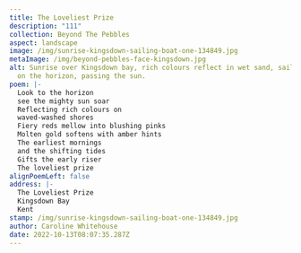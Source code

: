 ```yaml
---
title: The Loveliest Prize
description: "111"
collection: Beyond The Pebbles
aspect: landscape
image: /img/sunrise-kingsdown-sailing-boat-one-134849.jpg
metaImage: /img/beyond-pebbles-face-kingsdown.jpg
alt: Sunrise over Kingsdown bay, rich colours reflect in wet sand, sailing boat
  on the horizon, passing the sun.
poem: |-
  Look to the horizon 
  see the mighty sun soar
  Reflecting rich colours on
  waved-washed shores
  Fiery reds mellow into blushing pinks
  Molten gold softens with amber hints
  The earliest mornings
  and the shifting tides
  Gifts the early riser 
  The loveliest prize
alignPoemLeft: false
address: |-
  The Loveliest Prize
  Kingsdown Bay
  Kent
stamp: /img/sunrise-kingsdown-sailing-boat-one-134849.jpg
author: Caroline Whitehouse
date: 2022-10-13T08:07:35.287Z
---
```

